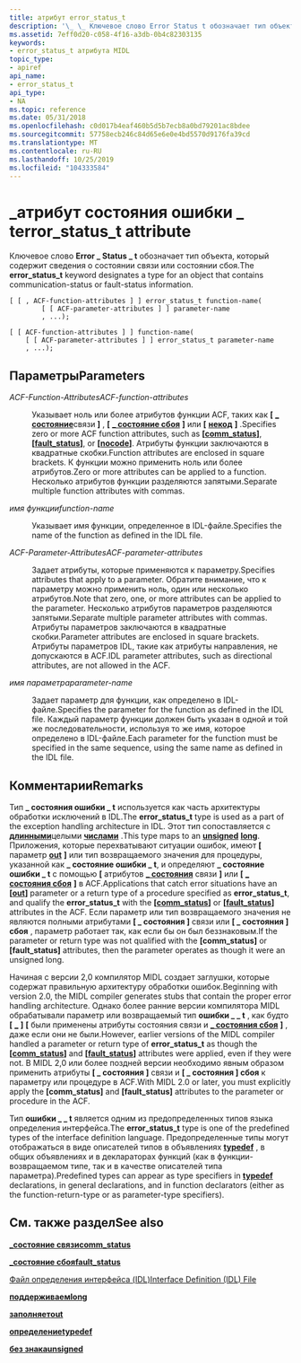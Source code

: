 ```yaml
---
title: атрибут error_status_t
description: '\_ \_ Ключевое слово Error Status t обозначает тип объекта, который содержит сведения о состоянии связи или состоянии сбоя.'
ms.assetid: 7eff0d20-c058-4f16-a3db-0b4c82303135
keywords:
- error_status_t атрибута MIDL
topic_type:
- apiref
api_name:
- error_status_t
api_type:
- NA
ms.topic: reference
ms.date: 05/31/2018
ms.openlocfilehash: c0d017b4eaf460b5d5b7ecb8a0bd79201ac8bdee
ms.sourcegitcommit: 57758ecb246c84d65e6e0e4bd5570d9176fa39cd
ms.translationtype: MT
ms.contentlocale: ru-RU
ms.lasthandoff: 10/25/2019
ms.locfileid: "104333584"
---
```

# <a name="error_status_t-attribute"></a><span data-ttu-id="e6d1c-104">\_атрибут состояния ошибки \_ t</span><span class="sxs-lookup"><span data-stu-id="e6d1c-104">error\_status\_t attribute</span></span>

<span data-ttu-id="e6d1c-105">Ключевое слово **Error \_ Status \_ t** обозначает тип объекта, который содержит сведения о состоянии связи или состоянии сбоя.</span><span class="sxs-lookup"><span data-stu-id="e6d1c-105">The **error\_status\_t** keyword designates a type for an object that contains communication-status or fault-status information.</span></span>

``` syntax
[ [ , ACF-function-attributes ] ] error_status_t function-name(
        [ [ ACF-parameter-attributes ] ] parameter-name
        , ...);

[ [ ACF-function-attributes ] ] function-name(
    [ [ ACF-parameter-attributes ] ] error_status_t parameter-name
    , ...);
```

## <a name="parameters"></a><span data-ttu-id="e6d1c-106">Параметры</span><span class="sxs-lookup"><span data-stu-id="e6d1c-106">Parameters</span></span>

<dl> <dt>

<span data-ttu-id="e6d1c-107">*ACF-Function-Attributes*</span><span class="sxs-lookup"><span data-stu-id="e6d1c-107">*ACF-function-attributes*</span></span> 
</dt> <dd>

<span data-ttu-id="e6d1c-108">Указывает ноль или более атрибутов функции ACF, таких как **\[** [**\_ состояние**](comm-status.md)связи **\]** , **\[** [**\_ состояние сбоя**](fault-status.md) **\]** или **\[** [**некод**](nocode.md) **\]** .</span><span class="sxs-lookup"><span data-stu-id="e6d1c-108">Specifies zero or more ACF function attributes, such as **\[**[**comm\_status**](comm-status.md)**\]**, **\[**[**fault\_status**](fault-status.md)**\]**, or **\[**[**nocode**](nocode.md)**\]**.</span></span> <span data-ttu-id="e6d1c-109">Атрибуты функции заключаются в квадратные скобки.</span><span class="sxs-lookup"><span data-stu-id="e6d1c-109">Function attributes are enclosed in square brackets.</span></span> <span data-ttu-id="e6d1c-110">К функции можно применить ноль или более атрибутов.</span><span class="sxs-lookup"><span data-stu-id="e6d1c-110">Zero or more attributes can be applied to a function.</span></span> <span data-ttu-id="e6d1c-111">Несколько атрибутов функции разделяются запятыми.</span><span class="sxs-lookup"><span data-stu-id="e6d1c-111">Separate multiple function attributes with commas.</span></span>

</dd> <dt>

<span data-ttu-id="e6d1c-112">*имя функции*</span><span class="sxs-lookup"><span data-stu-id="e6d1c-112">*function-name*</span></span> 
</dt> <dd>

<span data-ttu-id="e6d1c-113">Указывает имя функции, определенное в IDL-файле.</span><span class="sxs-lookup"><span data-stu-id="e6d1c-113">Specifies the name of the function as defined in the IDL file.</span></span>

</dd> <dt>

<span data-ttu-id="e6d1c-114">*ACF-Parameter-Attributes*</span><span class="sxs-lookup"><span data-stu-id="e6d1c-114">*ACF-parameter-attributes*</span></span> 
</dt> <dd>

<span data-ttu-id="e6d1c-115">Задает атрибуты, которые применяются к параметру.</span><span class="sxs-lookup"><span data-stu-id="e6d1c-115">Specifies attributes that apply to a parameter.</span></span> <span data-ttu-id="e6d1c-116">Обратите внимание, что к параметру можно применить ноль, один или несколько атрибутов.</span><span class="sxs-lookup"><span data-stu-id="e6d1c-116">Note that zero, one, or more attributes can be applied to the parameter.</span></span> <span data-ttu-id="e6d1c-117">Несколько атрибутов параметров разделяются запятыми.</span><span class="sxs-lookup"><span data-stu-id="e6d1c-117">Separate multiple parameter attributes with commas.</span></span> <span data-ttu-id="e6d1c-118">Атрибуты параметров заключаются в квадратные скобки.</span><span class="sxs-lookup"><span data-stu-id="e6d1c-118">Parameter attributes are enclosed in square brackets.</span></span> <span data-ttu-id="e6d1c-119">Атрибуты параметров IDL, такие как атрибуты направления, не допускаются в ACF.</span><span class="sxs-lookup"><span data-stu-id="e6d1c-119">IDL parameter attributes, such as directional attributes, are not allowed in the ACF.</span></span>

</dd> <dt>

<span data-ttu-id="e6d1c-120">*имя параметра*</span><span class="sxs-lookup"><span data-stu-id="e6d1c-120">*parameter-name*</span></span> 
</dt> <dd>

<span data-ttu-id="e6d1c-121">Задает параметр для функции, как определено в IDL-файле.</span><span class="sxs-lookup"><span data-stu-id="e6d1c-121">Specifies the parameter for the function as defined in the IDL file.</span></span> <span data-ttu-id="e6d1c-122">Каждый параметр функции должен быть указан в одной и той же последовательности, используя то же имя, которое определено в IDL-файле.</span><span class="sxs-lookup"><span data-stu-id="e6d1c-122">Each parameter for the function must be specified in the same sequence, using the same name as defined in the IDL file.</span></span>

</dd> </dl>

## <a name="remarks"></a><span data-ttu-id="e6d1c-123">Комментарии</span><span class="sxs-lookup"><span data-stu-id="e6d1c-123">Remarks</span></span>

<span data-ttu-id="e6d1c-124">Тип **\_ состояния ошибки \_ t** используется как часть архитектуры обработки исключений в IDL.</span><span class="sxs-lookup"><span data-stu-id="e6d1c-124">The **error\_status\_t** type is used as a part of the exception handling architecture in IDL.</span></span> <span data-ttu-id="e6d1c-125">Этот тип сопоставляется с [**длинными**](long.md)целыми [**числами**](unsigned.md) .</span><span class="sxs-lookup"><span data-stu-id="e6d1c-125">This type maps to an [**unsigned**](unsigned.md) [**long**](long.md).</span></span> <span data-ttu-id="e6d1c-126">Приложения, которые перехватывают ситуации ошибок, имеют **\[** параметр [**out**](out-idl.md) **\]** или тип возвращаемого значения для процедуры, указанной как **\_ состояние ошибки \_ t**, и определяют **\_ состояние ошибки \_ t** с помощью **\[** атрибутов [**\_ состояния**](comm-status.md) связи **\]** или **\[** [**\_ состояния сбоя**](fault-status.md) **\]** в ACF.</span><span class="sxs-lookup"><span data-stu-id="e6d1c-126">Applications that catch error situations have an **\[**[**out**](out-idl.md)**\]** parameter or a return type of a procedure specified as **error\_status\_t**, and qualify the **error\_status\_t** with the **\[**[**comm\_status**](comm-status.md)**\]** or **\[**[**fault\_status**](fault-status.md)**\]** attributes in the ACF.</span></span> <span data-ttu-id="e6d1c-127">Если параметр или тип возвращаемого значения не являются полными атрибутами **\[ \_ состояния \]** связи или **\[ \_ состояния \] сбоя** , параметр работает так, как если бы он был беззнаковым.</span><span class="sxs-lookup"><span data-stu-id="e6d1c-127">If the parameter or return type was not qualified with the **\[comm\_status\]** or **\[fault\_status\]** attributes, then the parameter operates as though it were an unsigned long.</span></span>

<span data-ttu-id="e6d1c-128">Начиная с версии 2,0 компилятор MIDL создает заглушки, которые содержат правильную архитектуру обработки ошибок.</span><span class="sxs-lookup"><span data-stu-id="e6d1c-128">Beginning with version 2.0, the MIDL compiler generates stubs that contain the proper error handling architecture.</span></span> <span data-ttu-id="e6d1c-129">Однако более ранние версии компилятора MIDL обрабатывали параметр или возвращаемый тип **ошибки \_ \_ t** , как будто **\[** [**\_**](comm-status.md) **\]** **\[** были применены атрибуты состояния связи и [**\_ состояния сбоя**](fault-status.md) **\]** , даже если они не были.</span><span class="sxs-lookup"><span data-stu-id="e6d1c-129">However, earlier versions of the MIDL compiler handled a parameter or return type of **error\_status\_t** as though the **\[**[**comm\_status**](comm-status.md)**\]** and **\[**[**fault\_status**](fault-status.md)**\]** attributes were applied, even if they were not.</span></span> <span data-ttu-id="e6d1c-130">В MIDL 2,0 или более поздней версии необходимо явным образом применить атрибуты **\[ \_ состояния \]** связи и **\[ \_ состояния \] сбоя** к параметру или процедуре в ACF.</span><span class="sxs-lookup"><span data-stu-id="e6d1c-130">With MIDL 2.0 or later, you must explicitly apply the **\[comm\_status\]** and **\[fault\_status\]** attributes to the parameter or procedure in the ACF.</span></span>

<span data-ttu-id="e6d1c-131">Тип **ошибки \_ \_ t** является одним из предопределенных типов языка определения интерфейса.</span><span class="sxs-lookup"><span data-stu-id="e6d1c-131">The **error\_status\_t** type is one of the predefined types of the interface definition language.</span></span> <span data-ttu-id="e6d1c-132">Предопределенные типы могут отображаться в виде описателей типов в объявлениях [**typedef**](typedef.md) , в общих объявлениях и в деклараторах функций (как в функции-возвращаемом типе, так и в качестве описателей типа параметра).</span><span class="sxs-lookup"><span data-stu-id="e6d1c-132">Predefined types can appear as type specifiers in [**typedef**](typedef.md) declarations, in general declarations, and in function declarators (either as the function-return-type or as parameter-type specifiers).</span></span>

## <a name="see-also"></a><span data-ttu-id="e6d1c-133">См. также раздел</span><span class="sxs-lookup"><span data-stu-id="e6d1c-133">See also</span></span>

<dl> <dt>

[<span data-ttu-id="e6d1c-134">**\_состояние связи**</span><span class="sxs-lookup"><span data-stu-id="e6d1c-134">**comm\_status**</span></span>](comm-status.md)
</dt> <dt>

[<span data-ttu-id="e6d1c-135">**\_состояние сбоя**</span><span class="sxs-lookup"><span data-stu-id="e6d1c-135">**fault\_status**</span></span>](fault-status.md)
</dt> <dt>

[<span data-ttu-id="e6d1c-136">Файл определения интерфейса (IDL)</span><span class="sxs-lookup"><span data-stu-id="e6d1c-136">Interface Definition (IDL) File</span></span>](interface-definition-idl-file.md)
</dt> <dt>

[<span data-ttu-id="e6d1c-137">**поддерживаем**</span><span class="sxs-lookup"><span data-stu-id="e6d1c-137">**long**</span></span>](long.md)
</dt> <dt>

[<span data-ttu-id="e6d1c-138">**заполняет**</span><span class="sxs-lookup"><span data-stu-id="e6d1c-138">**out**</span></span>](out-idl.md)
</dt> <dt>

[<span data-ttu-id="e6d1c-139">**определение**</span><span class="sxs-lookup"><span data-stu-id="e6d1c-139">**typedef**</span></span>](typedef.md)
</dt> <dt>

[<span data-ttu-id="e6d1c-140">**без знака**</span><span class="sxs-lookup"><span data-stu-id="e6d1c-140">**unsigned**</span></span>](unsigned.md)
</dt> </dl>

 

 




